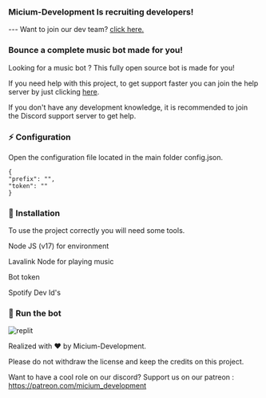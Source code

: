 ### Micium-Development Is recruiting developers!
--- Want to join our dev team? [click here.](https://forms.gle/ZuXfbv8a5QAP16Zb8)


### Bounce a complete music bot made for you!

Looking for a music bot ? This fully open source bot is made for you!

If you need help with this project, to get support faster you can join the help server by just clicking [here](https://discord.gg/zRt7GW99UP).

If you don't have any development knowledge, it is recommended to join the Discord support server to get help.
### ⚡ Configuration

Open the configuration file located in the main folder config.json.

    {
    "prefix": "",
    "token": ""
    }

### 📑 Installation

To use the project correctly you will need some tools.

Node JS (v17) for environment

Lavalink Node for playing music

Bot token

Spotify Dev Id's

### 💨 Run the bot

[<img align="left" alt="replit" src="https://camo.githubusercontent.com/4deb0e1fe2859b5e7359771d9b83dbeaafef4009c2f312df5b84bf9f6b0951c8/68747470733a2f2f7265706c2e69742f62616467652f6769746875622f53756468616e506c61797a2f446973636f72642d4d75736963426f74" />](https://replit.com/@GROWTOUPSGAMING/Bounce)

<br />

Realized with ❤️ by Micium-Development.

Please do not withdraw the license and keep the credits on this project.

Want to have a cool role on our discord? Support us on our patreon : https://patreon.com/micium_development
